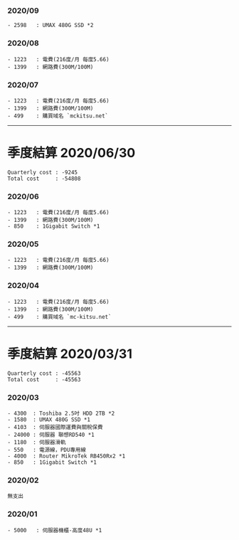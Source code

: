 ### 2020/09
```
- 2598   : UMAX 480G SSD *2
```
### 2020/08
```
- 1223   : 電費(216度/月 每度5.66)
- 1399   : 網路費(300M/100M)
```
### 2020/07
```
- 1223   : 電費(216度/月 每度5.66)
- 1399   : 網路費(300M/100M)
- 499    : 購買域名 `mckitsu.net`
```
***
# 季度結算 2020/06/30
```
Quarterly cost : -9245
Total cost     : -54808
```
### 2020/06
```
- 1223   : 電費(216度/月 每度5.66)
- 1399   : 網路費(300M/100M)
- 850    : 1Gigabit Switch *1
```
### 2020/05
```
- 1223   : 電費(216度/月 每度5.66)
- 1399   : 網路費(300M/100M)
```
### 2020/04
```
- 1223   : 電費(216度/月 每度5.66)
- 1399   : 網路費(300M/100M)
- 499    : 購買域名 `mc-kitsu.net`
```
***
# 季度結算 2020/03/31
```
Quarterly cost : -45563
Total cost     : -45563
```
### 2020/03
```
- 4300  : Toshiba 2.5吋 HDD 2TB *2
- 1580  : UMAX 480G SSD *1
- 4103  : 伺服器國際運費與關稅保費
- 24000 : 伺服器 聯想RD540 *1
- 1180  : 伺服器滑軌
- 550   : 電源線，PDU專用線
- 4000  : Router MikroTek RB450Rx2 *1
- 850   : 1Gigabit Switch *1
```
### 2020/02
```
無支出
```
### 2020/01
```
- 5000   : 伺服器機櫃-高度48U *1
```

